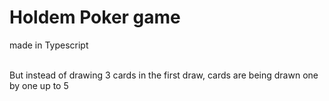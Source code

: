 # Holdem Poker game
made in Typescript <br><br>

But instead of drawing 3 cards in the first draw, cards are being drawn one by one up to 5